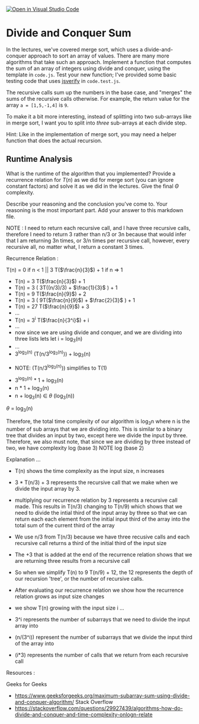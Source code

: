 [![Open in Visual Studio Code](https://classroom.github.com/assets/open-in-vscode-718a45dd9cf7e7f842a935f5ebbe5719a5e09af4491e668f4dbf3b35d5cca122.svg)](https://classroom.github.com/online_ide?assignment_repo_id=11754494&assignment_repo_type=AssignmentRepo)
# Divide and Conquer Sum

In the lectures, we've covered merge sort, which uses a divide-and-conquer
approach to sort an array of values. There are many more algorithms that take
such an approach. Implement a function that computes the sum of an array of
integers using divide and conquer, using the template in `code.js`. Test your
new function; I've provided some basic testing code that uses
[jsverify](https://jsverify.github.io/) in `code.test.js`.

The recursive calls sum up the numbers in the base case, and "merges" the sums
of the recursive calls otherwise. For example, the return value for the array `a
= [1,5,-1,4]` is `9`.

To make it a bit more interesting, instead of splitting into two sub-arrays like
in merge sort, I want you to split into *three* sub-arrays at each divide step.

Hint: Like in the implementation of merge sort, you may need a helper function
that does the actual recursion.

## Runtime Analysis

What is the runtime of the algorithm that you implemented? Provide a recurrence
relation for $T(n)$ as we did for merge sort (you can ignore constant factors)
and solve it as we did in the lectures. Give the final $\Theta$ complexity.

Describe your reasoning and the conclusion you've come to. Your reasoning is the
most important part. Add your answer to this markdown file.

NOTE : I need to return each recursive call, and I have three recursive calls, therefore I need to return 3 rather than n/3 or 3n because that would infer that I am returning 3n times, or 3/n times per recursive call, however, every recursive all, no matter what, I return a constant 3 times. 

Recurrence Relation : 

T(n) = 0 if n < 1 || 3 T($\frac{n}{3}$) + 1 if n => 1

- T(n) = 3 T($\frac{n}{3}$) + 1
- T(n) = 3 ( 3T((n/3)/3) + $\frac{1}{3}$ ) + 1
- T(n) = 9 T($\frac{n}{9}$) + 2
- T(n) = 3 ( 9T($\frac{n}{9}$) + $\frac{2}{3}$ ) + 1
- T(n) = 27 T($\frac{n}{9}$) + 3
- ... 
- T(n) = 3<sup>i</sup> T($\frac{n}{3^i}$) + i
- ...
- now since we are using divide and conquer, and we are dividing into three lists lets let i = log<sub>3</sub>(n)
- ...
- 3<sup>log<sub>3</sub>(n)</sup> (T(n/3<sup>log<sub>3</sub>(n)</sup>)) + log<sub>3</sub>(n)
* NOTE: (T(n/3<sup>log<sub>3</sub>(n)</sup>)) simplifies to T(1)
- 3<sup>log<sub>3</sub>(n)</sup> * 1 + log<sub>3</sub>(n)
- n * 1 + log<sub>3</sub>(n) 
- n + log<sub>3</sub>(n) $\in$ $\theta$ (log<sub>3</sub>(n))

$\theta$ = log<sub>3</sub>(n)

Therefore, the total time complexity of our algorithm is log<sub>3</sub>n where n is the number of sub arrays that we are dividing into. This is similar to a binary tree that divides an input by two, except here we divide the input by three. Therefore, we also must note, that since we are dividing by three instead of two, we have complexity log (base 3) NOTE log (base 2)

Explanation ... 

- T(n) shows the time complexity as the input size, n increases
- 3 * T(n/3) + 3 represents the recursive call that we make when we divide the input array by 3. 
- multiplying our recurrence relation by 3 represents a recursive call made. This results in T(n/3) changing to T(n/9) which shows that we need to divide the intial third of the input array by three so that we can return each each element from the initial input third of the array into the total sum of the current third of the array
- We use n/3 from T(n/3) because we have three recusive calls and each recursive call returns a third of the initial third of the input size
- The +3 that is added at the end of the recurrence relation shows that we are returning three results from a recursive call
- So when we simplify T(n) to 9 T(n/9) + 12, the 12 represents the depth of our recursion 'tree', or the number of recursive calls. 
  
- After evaluating our recurrence relation we show how the recurrence relation grows as input size changes
- we show T(n) growing with the input size i ...
- 3^i represents the number of subarrays that we need to divide the input array into
- (n/(3^i)) represent the number of subarrays that we divide the input third of the array into
- (i*3) represents the number of calls that we return from each recursive call

Resources : 

Geeks for Geeks 
- https://www.geeksforgeeks.org/maximum-subarray-sum-using-divide-and-conquer-algorithm/
Stack Overflow 
- https://stackoverflow.com/questions/29927439/algorithms-how-do-divide-and-conquer-and-time-complexity-onlogn-relate

